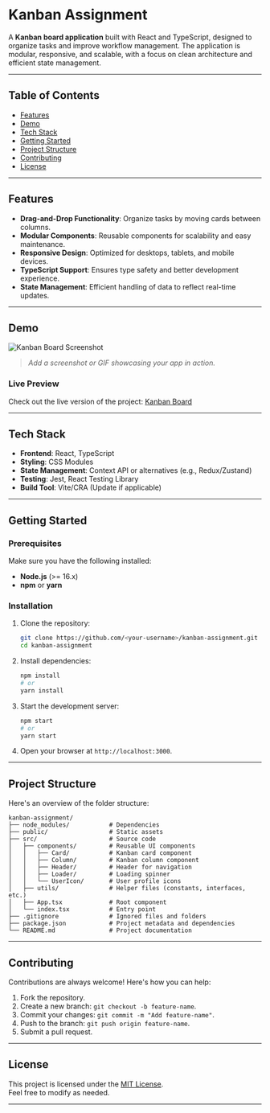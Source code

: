 
# Kanban Assignment

A **Kanban board application** built with React and TypeScript, designed to organize tasks and improve workflow management. The application is modular, responsive, and scalable, with a focus on clean architecture and efficient state management.

---

## Table of Contents

- [Features](#features)
- [Demo](#demo)
- [Tech Stack](#tech-stack)
- [Getting Started](#getting-started)
- [Project Structure](#project-structure)
- [Contributing](#contributing)
- [License](#license)

---

## Features

- **Drag-and-Drop Functionality**: Organize tasks by moving cards between columns.
- **Modular Components**: Reusable components for scalability and easy maintenance.
- **Responsive Design**: Optimized for desktops, tablets, and mobile devices.
- **TypeScript Support**: Ensures type safety and better development experience.
- **State Management**: Efficient handling of data to reflect real-time updates.

---

## Demo

![Kanban Board Screenshot](https://via.placeholder.com/800x400)  
> *Add a screenshot or GIF showcasing your app in action.*

### Live Preview  
Check out the live version of the project: [Kanban Board](#)

---

## Tech Stack

- **Frontend**: React, TypeScript
- **Styling**: CSS Modules
- **State Management**: Context API or alternatives (e.g., Redux/Zustand)
- **Testing**: Jest, React Testing Library
- **Build Tool**: Vite/CRA (Update if applicable)

---

## Getting Started

### Prerequisites

Make sure you have the following installed:

- **Node.js** (>= 16.x)
- **npm** or **yarn**

### Installation

1. Clone the repository:

   ```bash
   git clone https://github.com/<your-username>/kanban-assignment.git
   cd kanban-assignment
   ```

2. Install dependencies:

   ```bash
   npm install
   # or
   yarn install
   ```

3. Start the development server:

   ```bash
   npm start
   # or
   yarn start
   ```

4. Open your browser at `http://localhost:3000`.

---

## Project Structure

Here's an overview of the folder structure:

```plaintext
kanban-assignment/
├── node_modules/           # Dependencies
├── public/                 # Static assets
├── src/                    # Source code
│   ├── components/         # Reusable UI components
│   │   ├── Card/           # Kanban card component
│   │   ├── Column/         # Kanban column component
│   │   ├── Header/         # Header for navigation
│   │   ├── Loader/         # Loading spinner
│   │   └── UserIcon/       # User profile icons
│   ├── utils/              # Helper files (constants, interfaces, etc.)
│   ├── App.tsx             # Root component
│   └── index.tsx           # Entry point
├── .gitignore              # Ignored files and folders
├── package.json            # Project metadata and dependencies
└── README.md               # Project documentation
```

---

## Contributing

Contributions are always welcome! Here's how you can help:

1. Fork the repository.
2. Create a new branch: `git checkout -b feature-name`.
3. Commit your changes: `git commit -m "Add feature-name"`.
4. Push to the branch: `git push origin feature-name`.
5. Submit a pull request.

---

## License

This project is licensed under the [MIT License](LICENSE).  
Feel free to modify as needed.

---
